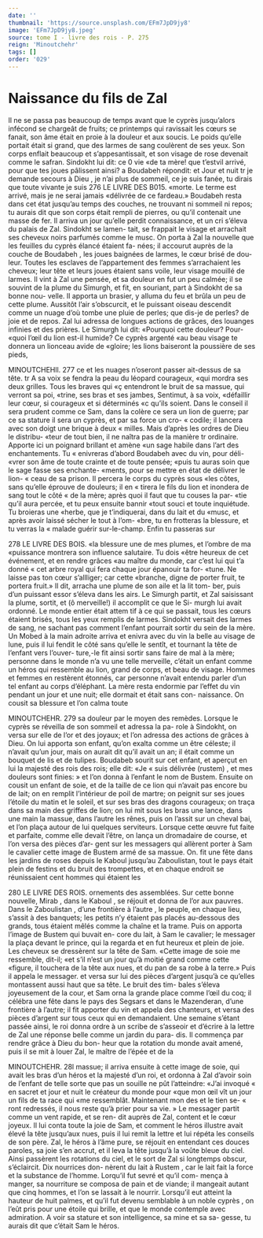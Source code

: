 ```yaml
---
date: ''
thumbnail: 'https://source.unsplash.com/EFm7JpD9jy8'
image: 'EFm7JpD9jy8.jpeg'
source: tome I - livre des rois - P. 275
reign: 'Minoutchehr'
tags: []
order: '029'
---
```


# Naissance du fils de Zal

Il ne se passa pas beaucoup de temps avant que le cyprès jusqu’alors infécond se chargeât de fruits;
ce printemps qui ravissait les cœurs se fanait, son âme était en proie à la douleur et aux soucis. Le
poids qu’elle portait était si grand, que des larmes
de sang coulèrent de ses yeux. Son corps enflait beaucoup et s’appesantissait, et son visage de rose devenait comme le safran. Sindokht lui dit: ce 0 vie «de ta mère! que t’estvil arrivé, pour que tes joues
pâlissent ainsi? a Boudabeh répondit: et Jour et nuit tr je demande secours à Dieu , je n’ai plus de sommeil, ce je suis fanée, tu dirais que toute vivante je suis
276 LE LIVRE DES B015.
«morte. Le terme est arrivé, mais je ne serai jamais «délivrée de ce fardeau.» Boudabeh resta dans cet
état jusqu’au temps des couches, ne trouvant ni sommeil ni repos; tu aurais dit que son corps était rempli de pierres, ou qu’il contenait une masse de
fer. Il arriva un jour qu’elle perdit connaissance, et
un cri s’éleva du palais de Zal. Sindokht se lamen-
tait, se frappait le visage et arrachait ses cheveux noirs parfumés comme le musc. On porta à Zal la nouvelle que les feuilles du cyprès élancé étaient fa-
nées; il accourut auprès de la couche de Boudabeh ,
les joues baignées de larmes, le cœur brisé de dou-
leur. Toutes les esclaves de l’appartement des femmes s’arrachaient les cheveux; leur tête et leurs joues étaient sans voile, leur visage mouillé de larmes. Il
vint à Zal une pensée, et sa douleur en fut un peu calmée; il se souvint de la plume du Simurgh, et fit, en souriant, part à Sindokht de sa bonne nou-
velle. Il apporta un brasier, y alluma du feu et brûla un peu de cette plume. Aussitôt l’air s’obscurcit, et
le puissant oiseau descendit comme un nuage d’où tombe une pluie de perles; que dis-je de perles? de joie et de repos. Zal lui adressa de longues actions de grâces, des louanges infinies et des prières. Le Simurgh lui dit: «Pourquoi cette douleur? Pour- «quoi l’œil du lion est-il humide? Ce cyprès argenté
«au beau visage te donnera un lionceau avide de «gloire; les lions baiseront la poussière de ses pieds,

MlNOUTCHEHll. 277 ce et les nuages n’oseront passer ait-dessus de sa tête.
tr A sa voix se fendra la peau du léopard courageux, «qui mordra ses deux grilles. Tous les braves qui «ç entendront le bruit de sa massue, qui verront sa poi, «trine, ses bras et ses jambes, Sentimut, à sa voix, «défaillir leur cœur, si courageux et si déterminés
«c qu’ils soient. Dans le conseil il sera prudent comme
ce Sam, dans la colère ce sera un lion de guerre; par ce sa stature il sera un cyprès, et par sa force un cro- « codile; il lancera avec son doigt une brique à deux « milles. Mais d’après les ordres de Dieu le distribu- «teur de tout bien, il ne naîtra pas de la manière
tr ordinaire. Apporte ici un poignard brillant et amène «un sage habile dans l’art des enchantements. Tu
« enivreras d’abord Boudabeh avec du vin, pour déli-
«vrer son âme de toute crainte et de toute pensée; «puis tu auras soin que le sage fasse ses enchante-
«ments, pour se mettre en état de délivrer le lion-
« ceau de sa prison. Il percera le corps du cyprès sous «les côtes, sans qu’elle éprouve de douleurs; il en
« tirera le fils du lion et inondera de sang tout le côté
« de la mère; après quoi il faut que tu couses la par- «tie qu’il aura percée, et tu peux ensuite bannir «tout souci et toute inquiétude. Tu broieras une «herbe, que je t’indiquerai, dans du lait et du
«musc, et après avoir laissé sécher le tout à l’om-
«bre, tu en frotteras la blessure, et tu verras la « malade guérir sur-le-champ. Enfin tu passeras sur

278 LE LIVRE DES BOIS.
«la blessure une de mes plumes, et l’ombre de ma
«puissance montrera son influence salutaire. Tu dois «être heureux de cet événement, et en rendre grâces
«au maître du monde, car c’est lui qui t’a donné
« cet arbre royal qui fera chaque jour épanouir ta for- «tune. Ne laisse pas ton cœur s’allliger; car cette «branche, digne de porter fruit, te portera fruit.»
Il dit, arracha une plume de son aile et la lit tom-
ber, puis d’un puissant essor s’éleva dans les airs.
Le Simurgh partit, et Zal saisissant la plume, sortit, et (ô merveille!) il accomplit ce que le Si- murgh lui avait ordonné. Le monde entier était attem
tif à ce qui se passait, tous les cœurs étaient brisés,
tous les yeux remplis de larmes. Sindokht versait des larmes de sang, ne sachant pas comment l’enfant pourrait sortir du sein de la mère. Un Mobed à la main adroite arriva et enivra avec du vin la belle au visage de lune, puis il lui fendit le côté sans qu’elle
le sentît, et tournant la tête de l’enfant vers l’ouver-
ture,-le fit ainsi sortir sans faire de mal à la mère; personne dans le monde n’a vu une telle merveille, c’était un enfant comme un héros qui ressemble au
lion, grand de corps, et beau de visage. Hommes et femmes en restèrent étonnés, car personne n’avait
entendu parler d’un tel enfant au corps d’éléphant.
La mère resta endormie par l’effet du vin pendant
un jour et une nuit; elle dormait et était sans con- naissance. On cousit sa blessure et l’on calma toute

MINOUTCHEHR. 279 sa douleur par le moyen des remèdes. Lorsque le
cyprès se réveilla de son sommeil et adressa la pa- role à Sindokht, on versa sur elle de l’or et des
joyaux; et l’on adressa des actions de grâces à Dieu. On lui apporta son enfant, qu’on exalta comme un être céleste; il n’avait qu’un jour, mais on aurait dit
qu’il avait un an; il était comme un bouquet de lis
et de tulipes. Boudabeb sourit sur cet enfant, et aperçut en lui la majesté des rois des rois; elle dit: «Je
« suis délivrée (rustem) , et mes douleurs sont finies: »
et l’on donna à l’enfant le nom de Bustem.
Ensuite on cousit un enfant de soie, et de la taille de ce lion qui n’avait pas encore bu de lait; on en remplit l’intérieur de poil de martre; on peignit sur
ses joues l’étoile du matin et le soleil, et sur ses bras
des dragons courageux; on traça dans sa main des griffes de lion; on lui mit sous les bras une lance, dans une main la massue, dans l’autre les rênes,
puis on l’assit sur un cheval bai, et l’on plaça autour
de lui quelques serviteurs. Lorsque cette œuvre fut faite et parfaite, comme elle devait l’être, on lança un dromadaire de course, et l’on versa des pièces d’ar-
gent sur les messagers qui allèrent porter à Sam le cavalier cette image de Bustem armé de sa massue. On. fit une fête dans les jardins de roses depuis le Kaboul jusqu’au Zaboulistan, tout le pays était plein
de festins et du bruit des trompettes, et en chaque endroit se réunissaient cent hommes qui étaient les

280 LE LIVRE DES ROIS.
ornements des assemblées. Sur cette bonne nouvelle, Mirab , dans le Kaboul , se réjouit et donna de l’or aux pauvres. Dans le Zaboulistan , d’une frontière à l’autre ,
le peuple, en chaque lieu, s’assit à des banquets; les petits n’y étaient pas placés au-dessous des grands,
tous étaient mêlés comme la chaîne et la trame.
Puis on apporta l’image de Bustem qui buvait en-
core du lait, à Sam le cavalier; le messager la plaça
devant le prince, qui la regarda et en fut heureux
et plein de joie. Les cheveux se dressèrent sur la tête
de Sam. «Cette image de soie me ressemble, dit-il; «et s’il n’est un jour qu’à moitié grand comme cette
«figure, il touchera de la tête aux nues, et du pan de sa robe à la terre.» Puis il appela le messager. et versa sur lui des pièces d’argent jusqu’à ce qu’elles
montassent aussi haut que sa tête. Le bruit des tim- bales s’éleva joyeusement de la cour, et Sam orna
la grande place comme l’œil du coq; il célébra une
fête dans le pays des Segsars et dans le Mazenderan, d’une frontière à l’autre; il fit apporter du vin et
appela des chanteurs, et versa des pièces d’argent sur tous ceux qui en demandaient.
Une semaine s’étant passée ainsi, le roi donna
ordre à un scribe de s’asseoir et d’écrire à la lettre
de Zal une réponse belle comme un jardin du para- dis. Il commença par rendre grâce à Dieu du bon-
heur que la rotation du monde avait amené, puis il se mit à louer Zal, le maître de l’épée et de la

MINOUTCHEHR. 28l massue; il arriva ensuite à cette image de soie, qui
avait les bras d’un héros et la majesté d’un roi, et ordonna à Zal d’avoir soin de l’enfant de telle sorte
que pas un souille ne pût l’atteindre: «J’ai invoqué
« en sacret et jour et nuit le créateur du monde pour «que mon œil vît un jour un fils de ta race qui «me ressemblât. Maintenant mon des et le tien se- « ront redressés, il nous reste qu’à prier pour sa vie. »
Le messager partit comme un vent rapide, et se ren-
dit auprès de Zal, content et le cœur joyeux. Il lui
conta toute la joie de Sam, et comment le héros illustre avait élevé la tête jusqu’aux nues, puis il lui
remit la lettre et lui répéta les conseils de son père. Zal, le héros à l’âme pure, se réjouit en entendant
ces douces paroles, sa joie s’en accrut, et il leva la tête jusqu’à la voûte bleue du ciel.
Ainsi passèrent les rotations du ciel, et le sort de Zal si longtemps obscur, s’éclaircit. Dix nourrices don-
nèrent du lait à Rustem , car le lait fait la force et la substance de l’homme. Lorqu’il fut sevré et qu’il com-
mença à manger, sa nourriture se composa de pain
et de viande; il mangeait autant que cinq hommes, et l’on se lassait à le nourrir. Lorsqu’il eut atteint la
hauteur de huit palmes, et qu’il fut devenu semblable à un noble cyprès , on l’eût pris pour une étoile qui
brille, et que le monde contemple avec admiration. A
voir sa stature et son intelligence, sa mine et sa sa- gesse, tu aurais dit que c’était Sam le héros.
